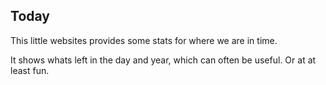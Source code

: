 ## Today

This little websites provides some stats for where we are in time.

It shows whats left in the day and year, which can often be useful. Or at at least fun.